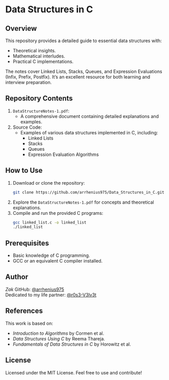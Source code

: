 # Data Structures in C

## Overview
This repository provides a detailed guide to essential data structures with:
- Theoretical insights.
- Mathematical interludes.
- Practical C implementations.

The notes cover Linked Lists, Stacks, Queues, and Expression Evaluations (Infix, Prefix, Postfix). It’s an excellent resource for both learning and interview preparation.

## Repository Contents
1. `DataStructureNotes-1.pdf`: 
   - A comprehensive document containing detailed explanations and examples.
2. Source Code:
   - Examples of various data structures implemented in C, including:
     - Linked Lists
     - Stacks
     - Queues
     - Expression Evaluation Algorithms

## How to Use
1. Download or clone the repository:
   ```bash
   git clone https://github.com/arrhenius975/Data_Structures_in_C.git
2. Explore the `DataStructureNotes-1.pdf` for concepts and theoretical explanations.
3. Compile and run the provided C programs:
   ```bash
   gcc linked_list.c -o linked_list
   ./linked_list
   ```

## Prerequisites
- Basic knowledge of C programming.
- GCC or an equivalent C compiler installed.

## Author
*Zak*
GitHub: [@arrhenius975](https://github.com/arrhenius975)  
Dedicated to my life partner: [@r0s3-V3lv3t](https://github.com/r0s3-V3lv3t)

## References
This work is based on:
- *Introduction to Algorithms* by Cormen et al.
- *Data Structures Using C* by Reema Thareja.
- *Fundamentals of Data Structures in C* by Horowitz et al.

## License
Licensed under the MIT License. Feel free to use and contribute!

